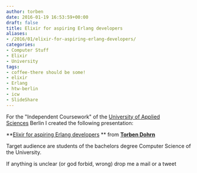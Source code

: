 ```yaml
---
author: torben
date: 2016-01-19 16:53:59+00:00
draft: false
title: Elixir for aspiring Erlang developers
aliases: 
- /2016/01/elixir-for-aspiring-erlang-developers/
categories:
- Computer Stuff
- Elixir
- University
tags:
- coffee-there should be some!
- elixir
- Erlang
- htw-berlin
- icw
- SlideShare
---
```


For the "Independent Coursework" of the [University of Applied Sciences](http://www.htw-berlin.de/) Berlin I created the following presentation:




**[Elixir for aspiring Erlang developers](//de.slideshare.net/TorbenDohrn/elixir-for-aspiring-erlang-developers) ** from **[Torben Dohrn](//de.slideshare.net/TorbenDohrn)**




Target audience are students of the bachelors degree Computer Science of the University.

If anything is unclear (or god forbid, wrong) drop me a mail or a tweet
